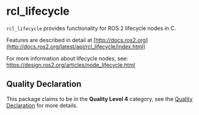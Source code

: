 # rcl_lifecycle

`rcl_lifecycle` provides functionality for ROS 2 lifecycle nodes in C.

Features are described in detail at [http://docs.ros2.org](http://docs.ros2.org/latest/api/rcl_lifecycle/index.html)

For more information about lifecycle nodes, see:
https://design.ros2.org/articles/node_lifecycle.html

## Quality Declaration

This package claims to be in the **Quality Level 4** category, see the [Quality Declaration](./QUALITY_DECLARATION.md) for more details.
